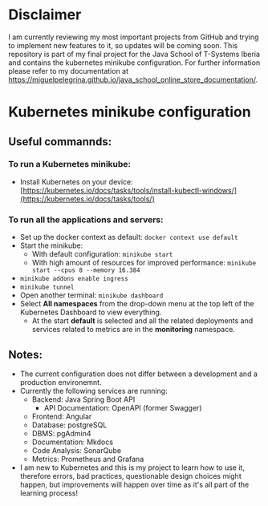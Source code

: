# Disclaimer 

I am currently reviewing my most important projects from GitHub and trying to implement new features to it, so updates will be coming soon.
This repository is part of my final project for the Java School of T-Systems Iberia and contains the kubernetes minikube configuration. For further information please refer to my documentation at https://miguelpelegrina.github.io/java_school_online_store_documentation/.

# Kubernetes minikube configuration

## Useful commannds:

### To run a Kubernetes minikube:
- Install Kubernetes on your device: [https://kubernetes.io/docs/tasks/tools/install-kubectl-windows/](https://kubernetes.io/docs/tasks/tools/)

### To run all the applications and servers:
- Set up the docker context as default: ```docker context use default```
- Start the minikube:
  - With default configuration: ```minikube start```
  - With high amount of resources for improved performance: ```minikube start --cpus 8 --memory 16.384```
- ```minikube addons enable ingress```
- ```minikube tunnel```
- Open another terminal: ```minikube dashboard```
- Select __All namespaces__ from the drop-down menu at the top left of the Kubernetes Dashboard to view everything.
  - At the start __default__ is selected and all the related deployments and services related to metrics are in the __monitoring__ namespace.

## Notes:
- The current configuration does not differ between a development and a production environemnt.
- Currently the following services are running:
  - Backend: Java Spring Boot API 
    - API Documentation: OpenAPI (former Swagger)  
  - Frontend: Angular 
  - Database: postgreSQL 
  - DBMS: pgAdmin4 
  - Documentation: Mkdocs
  - Code Analysis: SonarQube
  - Metrics: Prometheus and Grafana  
- I am new to Kubernetes and this is my project to learn how to use it, therefore errors, bad practices, questionable design choices might happen, but improvements will happen over time as it's all part of the learning process!   
